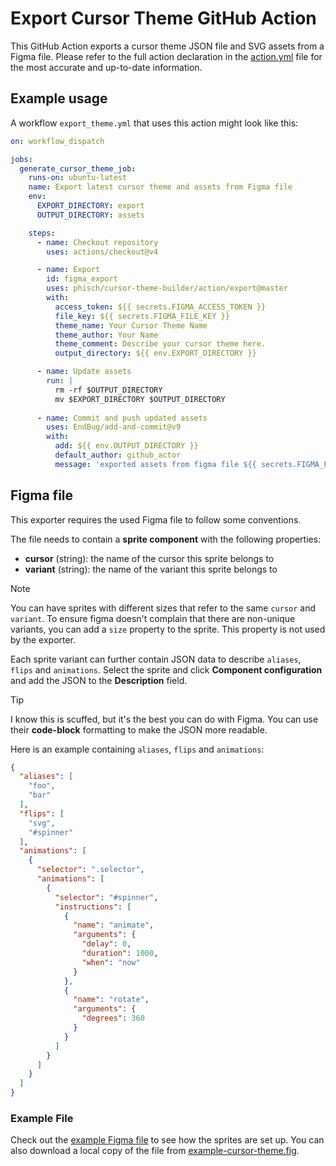# Export Cursor Theme GitHub Action

This GitHub Action exports a cursor theme JSON file and SVG assets from a Figma file. Please refer to the full action declaration in the [action.yml](./action.yml) file for the most accurate and up-to-date information.

## Example usage

A workflow `export_theme.yml` that uses this action might look like this:

```yaml
on: workflow_dispatch

jobs:
  generate_cursor_theme_job:
    runs-on: ubuntu-latest
    name: Export latest cursor theme and assets from Figma file
    env:
      EXPORT_DIRECTORY: export
      OUTPUT_DIRECTORY: assets

    steps:
      - name: Checkout repository
        uses: actions/checkout@v4

      - name: Export
        id: figma_export
        uses: phisch/cursor-theme-builder/action/export@master
        with:
          access_token: ${{ secrets.FIGMA_ACCESS_TOKEN }}
          file_key: ${{ secrets.FIGMA_FILE_KEY }}
          theme_name: Your Cursor Theme Name
          theme_author: Your Name
          theme_comment: Describe your cursor theme here.
          output_directory: ${{ env.EXPORT_DIRECTORY }}

      - name: Update assets
        run: |
          rm -rf $OUTPUT_DIRECTORY
          mv $EXPORT_DIRECTORY $OUTPUT_DIRECTORY
          
      - name: Commit and push updated assets
        uses: EndBug/add-and-commit@v9
        with:
          add: ${{ env.OUTPUT_DIRECTORY }}
          default_author: github_actor
          message: 'exported assets from figma file ${{ secrets.FIGMA_FILE_KEY }} version ${{ steps.figma_export.outputs.version }}'
```

## Figma file

This exporter requires the used Figma file to follow some conventions.

The file needs to contain a **sprite component** with the following properties:

- **cursor** (string): the name of the cursor this sprite belongs to
- **variant** (string): the name of the variant this sprite belongs to

> [!NOTE]
> You can have sprites with different sizes that refer to the same `cursor` and `variant`. To ensure figma doesn't complain that there are non-unique variants, you can add a `size` property to the sprite. This property is not used by the exporter.

Each sprite variant can further contain JSON data to describe `aliases`, `flips` and `animations`. Select the sprite and click **Component configuration** and add the JSON to the **Description** field.

> [!TIP]
> I know this is scuffed, but it's the best you can do with Figma. You can use their **code-block** formatting to make the JSON more readable.

Here is an example containing `aliases`, `flips` and `animations`:

```json
{
  "aliases": [
    "foo",
    "bar"
  ],
  "flips": [
    "svg",
    "#spinner"
  ],
  "animations": [
    {
      "selector": ".selector",
      "animations": [
        {
          "selector": "#spinner",
          "instructions": [
            {
              "name": "animate",
              "arguments": {
                "delay": 0,
                "duration": 1000,
                "when": "now"
              }
            },
            {
              "name": "rotate",
              "arguments": {
                "degrees": 360
              }
            }
          ]
        }
      ]
    }
  ]
}
```

### Example File

Check out the [example Figma file](https://www.figma.com/file/iaMgedqNuXPdzoLsG26jky) to see how the sprites are set up. You can also download a local copy of the file from [example-cursor-theme.fig](./example-cursor-theme.fig).